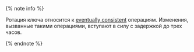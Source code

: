 {% note info %}

Ротация ключа относится к [eventually consistent](../../kms/concepts/consistency.md) операциям. Изменения, вызванные такими операциями, вступают в силу с задержкой до трех часов.

{% endnote %}